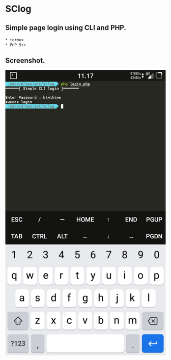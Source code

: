 # SClog
## Simple page login using CLI and PHP.
```
* termux
* PHP 5++
```

## Screenshot.
<img src=".img/SClog.png "/>